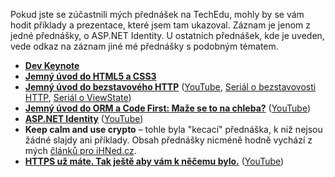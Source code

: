 <!-- dcterms:identifier = aspnetcz#5424 -->
<!-- dcterms:title = Prezentace a příklady z mých přednášek na TechEdu 2014 -->
<!-- dcterms:abstract = Pokud jste se zúčastnili mých přednášek na TechEdu, mohly by se vám hodit příklady a prezentace, které jsem tam ukazoval. -->
<!-- np9:categoryId = 6 -->
<!-- x4w:category = Akce a události -->
<!-- np9:authorId = 1 -->
<!-- np9:authorEmail = michal.valasek@altairis.cz -->
<!-- dcterms:creator = Michal Altair Valášek -->
<!-- dcterms:created = 2014-05-25T18:40:50.227+02:00 -->
<!-- dcterms:date = 2014-05-25T18:40:52+02:00 -->
<!-- x4w:pictureWidth = 150 -->
<!-- x4w:pictureHeight = 150 -->
<!-- x4w:pictureUrl = /perex-pictures/20140525-prezentace-a-priklady-z-mych-prednasek-na-techedu-2014.jpg -->

Pokud jste se zúčastnili mých přednášek na TechEdu, mohly by se vám hodit příklady a prezentace, které jsem tam ukazoval. Záznam je jenom z jedné přednášky, o ASP.NET Identity. U ostatních přednášek, kde je uveden, vede odkaz na záznam jiné mé přednášky s podobným tématem.

*   [**Dev Keynote**](http://www.cdn.altairis.cz/Prednasky/20140520-01_Keynote.zip)
*   [**Jemný úvod do HTML5 a CSS3**](http://www.cdn.altairis.cz/Prednasky/20140520-02_HTML5.zip)
*   [**Jemný úvod do bezstavového HTTP**](http://www.cdn.altairis.cz/Prednasky/20140521-03_StateHTTP.zip) ([YouTube](https://www.youtube.com/watch?v=IdJD2FSRQWU), [Seriál o bezstavovosti HTTP](http://www.aspnet.cz/Articles/190-stavove-http-jak-funguji-cookies-session-a-viewstate-a-proc-je-nepouzivat), [Seriál o ViewState](http://www.aspnet.cz/articles/235-viewstate-k-cemu-je-a-jak-ho-spravne-pouzivat))
*   [**Jemný úvod do ORM a Code First: Maže se to na chleba?**](http://www.cdn.altairis.cz/Prednasky/20140521-04_ORM.zip) ([YouTube](https://www.youtube.com/watch?v=0nM38vBk6LI))
*   [**ASP.NET Identity**](http://www.cdn.altairis.cz/Prednasky/20140522-05_Identity.zip) ([YouTube](https://www.youtube.com/watch?v=tVbZp5brcpY))
*   **Keep calm and use crypto** – tohle byla "kecací" přednáška, k niž nejsou žádné slajdy ani příklady. Obsah přednášky nicméně hodně vychází z mých [článků pro iHNed.cz](http://ihned.cz/?m=authors&person[id]=16308890&article[aut_id]=16308890).
*   [**HTTPS už máte. Tak ještě aby vám k něčemu bylo.**](http://www.cdn.altairis.cz/Prednasky/20140523-07_HTTPS.zip) ([YouTube](https://www.youtube.com/watch?v=EpdIx5dNfOk))